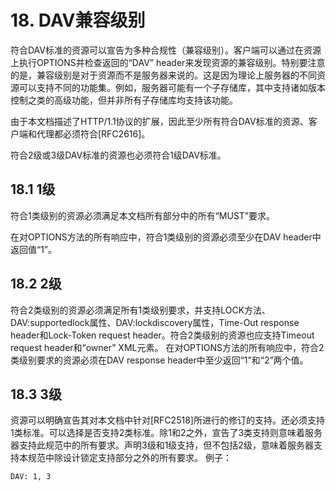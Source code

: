 # 18. DAV兼容级别

符合DAV标准的资源可以宣告为多种合规性（兼容级别）。客户端可以通过在资源上执行OPTIONS并检查返回的“DAV” header来发现资源的兼容级别。特别要注意的是，兼容级别是对于资源而不是服务器来说的。这是因为理论上服务器的不同资源可以支持不同的功能集。例如，服务器可能有一个子存储库，其中支持诸如版本控制之类的高级功能，但并非所有子存储库均支持该功能。

由于本文档描述了HTTP/1.1协议的扩展，因此至少所有符合DAV标准的资源、客户端和代理都必须符合[RFC2616]。

符合2级或3级DAV标准的资源也必须符合1级DAV标准。

## 18.1 1级

符合1类级别的资源必须满足本文档所有部分中的所有“MUST”要求。

在对OPTIONS方法的所有响应中，符合1类级别的资源必须至少在DAV header中返回值“1”。

## 18.2 2级

符合2类级别的资源必须满足所有1类级别要求，并支持LOCK方法、DAV:supportedlock属性、DAV:lockdiscovery属性，Time-Out response header和Lock-Token request header。符合2类级别的资源也应支持Timeout request header和“owner” XML元素。
在对OPTIONS方法的所有响应中，符合2类级别要求的资源必须在DAV response header中至少返回“1”和“2”两个值。

## 18.3 3级

资源可以明确宣告其对本文档中针对[RFC2518]所进行的修订的支持。还必须支持1类标准。可以选择是否支持2类标准。除1和2之外，宣告了3类支持则意味着服务器支持此规范中的所有要求。声明3级和1级支持，但不包括2级，意味着服务器支持本规范中除设计锁定支持部分之外的所有要求。
例子：
~~~text
DAV: 1, 3
~~~